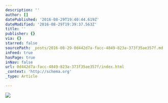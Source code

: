 ```yaml
---
description: ''
author: []
datePublished: '2016-08-29T19:40:44.619Z'
dateModified: '2016-08-29T19:39:37.563Z'
title: ''
publisher: {}
via: {}
starred: false
sourcePath: _posts/2016-08-29-0d442d7a-facc-4849-823a-373f35ae357f.md
inFeed: true
hasPage: true
inNav: false
url: 0d442d7a-facc-4849-823a-373f35ae357f/index.html
_context: 'http://schema.org'
_type: Article

---
```

![](https://the-grid-user-content.s3-us-west-2.amazonaws.com/b8dc9b22-7526-44a4-a188-907fcf02ee69.jpg)